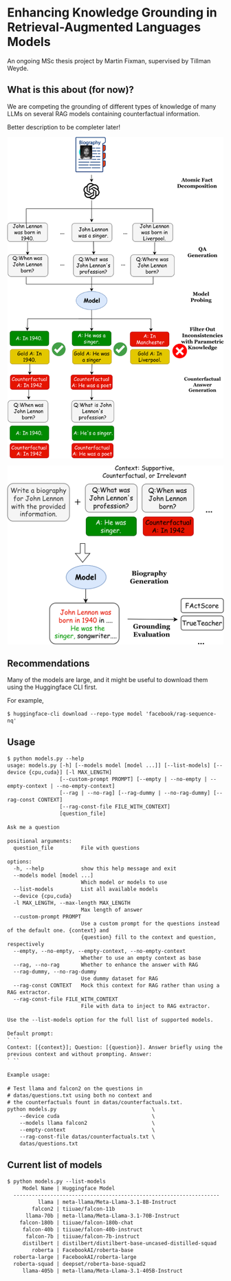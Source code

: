 # Enhancing Knowledge Grounding in Retrieval-Augmented Languages Models
An ongoing MSc thesis project by Martin Fixman, supervised by Tillman Weyde.

## What is this about (for now)?
We are competing the grounding of different types of knowledge of many LLMs on several RAG models containing counterfactual information.

Better description to be completer later!

![Data preparation pipeline](figures/Figure_1.png)

![Model evaluation](figures/Figure_2.png)

## Recommendations
Many of the models are large, and it might be useful to download them using the Huggingface CLI first.

For example,
```
$ huggingface-cli download --repo-type model 'facebook/rag-sequence-nq'
```

## Usage
```
$ python models.py --help
usage: models.py [-h] [--models model [model ...]] [--list-models] [--device {cpu,cuda}] [-l MAX_LENGTH]
                 [--custom-prompt PROMPT] [--empty | --no-empty | --empty-context | --no-empty-context]
                 [--rag | --no-rag] [--rag-dummy | --no-rag-dummy] [--rag-const CONTEXT]
                 [--rag-const-file FILE_WITH_CONTEXT]
                 [question_file]

Ask me a question

positional arguments:
  question_file         File with questions

options:
  -h, --help            show this help message and exit
  --models model [model ...]
                        Which model or models to use
  --list-models         List all available models
  --device {cpu,cuda}
  -l MAX_LENGTH, --max-length MAX_LENGTH
                        Max length of answer
  --custom-prompt PROMPT
                        Use a custom prompt for the questions instead of the default one. {context} and
                        {question} fill to the context and question, respectively
  --empty, --no-empty, --empty-context, --no-empty-context
                        Whether to use an empty context as base
  --rag, --no-rag       Whether to enhance the answer with RAG
  --rag-dummy, --no-rag-dummy
                        Use dummy dataset for RAG
  --rag-const CONTEXT   Mock this context for RAG rather than using a RAG extractor.
  --rag-const-file FILE_WITH_CONTEXT
                        File with data to inject to RAG extractor.

Use the --list-models option for the full list of supported models.

Default prompt:
` ``
Context: [{context}]; Question: [{question}]. Answer briefly using the previous context and without prompting. Answer:
` ``

Example usage: 

# Test llama and falcon2 on the questions in
# datas/questions.txt using both no context and
# the counterfactuals fount in datas/counterfactuals.txt.
python models.py                               \
    --device cuda                              \
    --models llama falcon2                     \
    --empty-context                            \
    --rag-const-file datas/counterfactuals.txt \
    datas/questions.txt
```

## Current list of models
```
$ python models.py --list-models
     Model Name | Huggingface Model                                       
  -------------------------------------------------------------------
          llama | meta-llama/Meta-Llama-3.1-8B-Instruct                       
        falcon2 | tiiuae/falcon-11b                                           
      llama-70b | meta-llama/Meta-Llama-3.1-70B-Instruct                      
    falcon-180b | tiiuae/falcon-180b-chat                                     
     falcon-40b | tiiuae/falcon-40b-instruct                                  
      falcon-7b | tiiuae/falcon-7b-instruct                                   
     distilbert | distilbert/distilbert-base-uncased-distilled-squad          
        roberta | FacebookAI/roberta-base                                     
  roberta-large | FacebookAI/roberta-large                                    
  roberta-squad | deepset/roberta-base-squad2                                 
     llama-405b | meta-llama/Meta-Llama-3.1-405B-Instruct     
```
